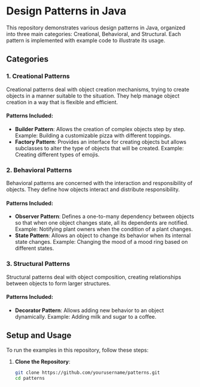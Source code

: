 # Design Patterns in Java

This repository demonstrates various design patterns in Java, organized into three main categories: Creational, Behavioral, and Structural. Each pattern is implemented with example code to illustrate its usage.

## Categories

### 1. Creational Patterns

Creational patterns deal with object creation mechanisms, trying to create objects in a manner suitable to the situation. They help manage object creation in a way that is flexible and efficient.

#### Patterns Included:
- **Builder Pattern**: Allows the creation of complex objects step by step. Example: Building a customizable pizza with different toppings.
- **Factory Pattern**: Provides an interface for creating objects but allows subclasses to alter the type of objects that will be created. Example: Creating different types of emojis.

### 2. Behavioral Patterns

Behavioral patterns are concerned with the interaction and responsibility of objects. They define how objects interact and distribute responsibility.

#### Patterns Included:
- **Observer Pattern**: Defines a one-to-many dependency between objects so that when one object changes state, all its dependents are notified. Example: Notifying plant owners when the condition of a plant changes.
- **State Pattern**: Allows an object to change its behavior when its internal state changes. Example: Changing the mood of a mood ring based on different states.

### 3. Structural Patterns

Structural patterns deal with object composition, creating relationships between objects to form larger structures.

#### Patterns Included:
- **Decorator Pattern**: Allows adding new behavior to an object dynamically. Example: Adding milk and sugar to a coffee.

## Setup and Usage

To run the examples in this repository, follow these steps:

1. **Clone the Repository**:
   ```bash
   git clone https://github.com/yourusername/patterns.git
   cd patterns
